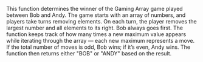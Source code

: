 This function determines the winner of the Gaming Array game played between Bob and Andy. The game starts with an array of numbers, and players take turns removing elements. On each turn, the player removes the largest number and all elements to its right. Bob always goes first. The function keeps track of how many times a new maximum value appears while iterating through the array — each new maximum represents a move. If the total number of moves is odd, Bob wins; if it’s even, Andy wins. The function then returns either "BOB" or "ANDY" based on the result.
